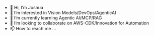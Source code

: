 - 👋 Hi, I’m Joshua
- 👀 I’m interested in Vision Models/DevOps/AgenticAI
- 🌱 I’m currently learning Agentic AI/MCP/RAG
- 💞️ I’m looking to collaborate on AWS-CDK/Innovation for Automation
- 📫 How to reach me ...

<!---
Josh-Mantel/Josh-Mantel is a ✨ special ✨ repository because its `README.md` (this file) appears on your GitHub profile.
You can click the Preview link to take a look at your changes.
--->
